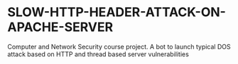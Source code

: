 # SLOW-HTTP-HEADER-ATTACK-ON-APACHE-SERVER
Computer and Network Security course project. A bot to launch typical DOS attack based on HTTP and thread based server vulnerabilities

